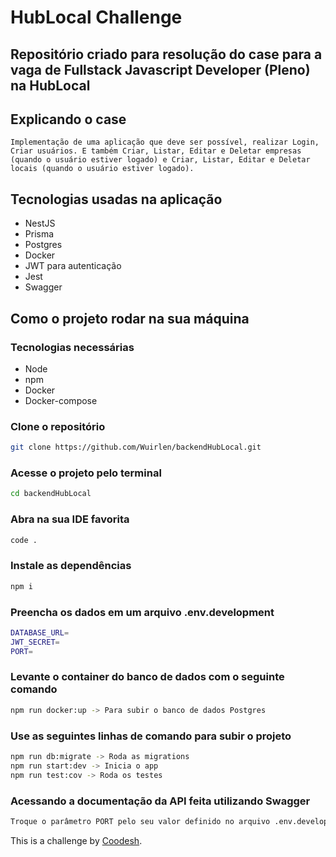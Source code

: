 # HubLocal Challenge

## Repositório criado para resolução do case para a vaga de Fullstack Javascript Developer (Pleno) na HubLocal

## Explicando o case

    Implementação de uma aplicação que deve ser possível, realizar Login, Criar usuários. E também Criar, Listar, Editar e Deletar empresas (quando o usuário estiver logado) e Criar, Listar, Editar e Deletar locais (quando o usuário estiver logado).

## Tecnologias usadas na aplicação

* NestJS 
* Prisma
* Postgres
* Docker
* JWT para autenticação
* Jest
* Swagger

## Como o projeto rodar na sua máquina

### Tecnologias necessárias

* Node
* npm
* Docker
* Docker-compose

### Clone o repositório

```bash
git clone https://github.com/Wuirlen/backendHubLocal.git
```

### Acesse o projeto pelo terminal

```bash
cd backendHubLocal
```

### Abra na sua IDE favorita

```bash
code .
```

### Instale as dependências

```bash
npm i
```

### Preencha os dados em um arquivo .env.development

```bash
DATABASE_URL=
JWT_SECRET=
PORT=
```

### Levante o container do banco de dados com o seguinte comando

```bash
npm run docker:up -> Para subir o banco de dados Postgres
```

### Use as seguintes linhas de comando para subir o projeto

```bash
npm run db:migrate -> Roda as migrations
npm run start:dev -> Inicia o app
npm run test:cov -> Roda os testes
```
### Acessando a documentação da API feita utilizando Swagger

```bash
Troque o parâmetro PORT pelo seu valor definido no arquivo .env.development, então é possível acessar via:  http://localhost:PORT/api.
```
This is a challenge by [Coodesh](https://coodesh.com/).